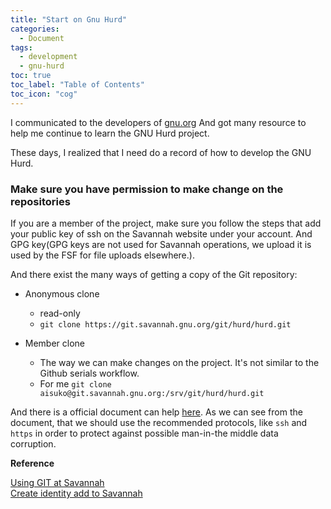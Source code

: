 ```yaml
---
title: "Start on Gnu Hurd"
categories:
  - Document
tags:
  - development
  - gnu-hurd
toc: true
toc_label: "Table of Contents"
toc_icon: "cog"
---
```



I communicated to the developers of [gnu.org](http://gnu.org) And got many resource to help me continue to learn the GNU Hurd project.

These days, I realized that I need do a record of how to develop the GNU Hurd.


### Make sure you have permission to make change on the repositories

If you are a member of the project, make sure you follow the steps that add your public key of ssh on the Savannah website under your account. And GPG key(GPG keys are not used for Savannah operations, we upload it is used by the FSF for file uploads elsewhere.).

And there exist the many ways of getting a copy of the Git repository:

* Anonymous clone
  * read-only
  * `git clone https://git.savannah.gnu.org/git/hurd/hurd.git`

* Member clone
  * The way we can make changes on the project. It's not similar to the Github serials workflow.
  * For me  `git clone aisuko@git.savannah.gnu.org:/srv/git/hurd/hurd.git`

And there is a official document can help [here](https://savannah.gnu.org/maintenance/UsingGit/). As we can see from the document, that we should use the recommended protocols, like `ssh` and `https` in order to protect against possible man-in-the middle data corruption.


__Reference__

[Using GIT at Savannah](https://savannah.gnu.org/maintenance/UsingGit/)  
[Create identity add to Savannah](https://savannah.gnu.org/maintenance/SshAccess/)
